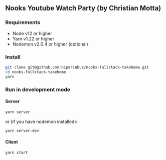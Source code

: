 ## Nooks Youtube Watch Party (by Christian Motta)

### Requirements

- Node v12 or higher
- Yarn v1.22 or higher
- Nodemon v2.0.4 or higher (optional)

### Install

```bash
git clone git@github.com:hipercubus/nooks-fullstack-takehome.git
cd nooks-fullstack-takehome
yarn
```

### Run in development mode

#### Server

```bash
yarn server
```

or (if you have nodemon installed):

```bash
yarn server:dev
```

#### Client

```bash
yarn start
```
